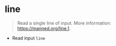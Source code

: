 # line
> Read a single line of input.
> More information: <https://manned.org/line.1>.

- Read input
`line`
